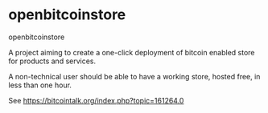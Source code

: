 openbitcoinstore
================

openbitcoinstore

A project aiming to create a one-click deployment of bitcoin enabled store for products and services. 

A non-technical user should be able to have a working store, hosted free, in less than one hour.

See https://bitcointalk.org/index.php?topic=161264.0
